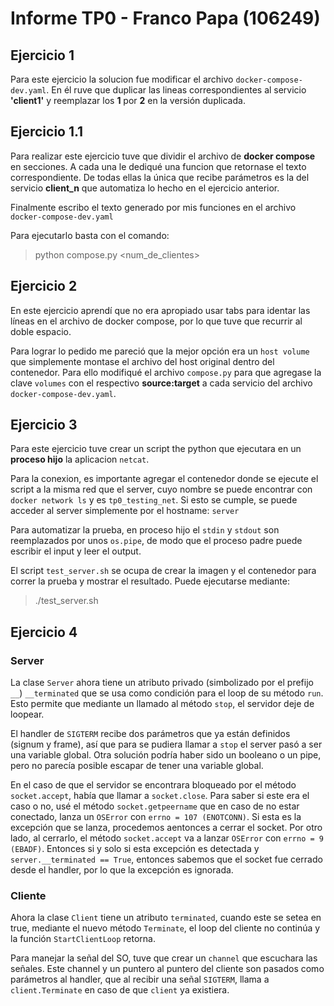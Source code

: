 # Informe TP0 - Franco Papa (106249)

## Ejercicio 1
Para este ejercicio la solucion fue modificar el archivo `docker-compose-dev.yaml`. En él ruve que duplicar las lineas correspondientes al servicio **'client1'** y reemplazar los **1** por **2** en la versión duplicada.

## Ejercicio 1.1
Para realizar este ejercicio tuve que dividir el archivo de **docker compose** en secciones. A cada una le dediqué una funcion que retornase el texto correspondiente.
De todas ellas la única que recibe parámetros es la del servicio **client_n** que automatiza lo hecho en el ejercicio anterior. 

Finalmente escribo el texto generado por mis funciones en el archivo `docker-compose-dev.yaml`

Para ejecutarlo basta con el comando:
> python compose.py \<num_de_clientes>

## Ejercicio 2
En este ejercicio aprendí que no era apropiado usar tabs para identar las líneas en el archivo de docker compose, por lo que tuve que recurrir al doble espacio. 

Para lograr lo pedido me pareció que la mejor opción era un `host volume` que simplemente montase el archivo del host original dentro del contenedor. Para ello modifiqué el archivo `compose.py` para que agregase la clave `volumes`
con el respectivo **source:target** a cada servicio del archivo `docker-compose-dev.yaml`.

## Ejercicio 3
Para este ejercicio tuve crear un script the python que ejecutara en un **proceso hijo** la aplicacion `netcat`.

Para la conexion, es importante agregar el contenedor donde se ejecute el script a la misma red que el server, cuyo nombre se puede encontrar con  `docker network ls` y es `tp0_testing_net`. Si esto se cumple, se puede acceder al server simplemente por el hostname: `server`

Para automatizar la prueba, en proceso hijo el `stdin` y `stdout` son reemplazados por unos `os.pipe`, de modo que el proceso padre puede escribir el input y leer el output. 

El script `test_server.sh` se ocupa de crear la imagen y el contenedor para correr la prueba y mostrar el resultado. Puede ejecutarse mediante:

> ./test_server.sh

## Ejercicio 4

### Server
La clase `Server` ahora tiene un atributo privado (simbolizado por el prefijo `__`) `__terminated` que se usa como condición para el loop de su método `run`. Esto permite que mediante un llamado al método `stop`, el servidor deje de loopear. 

El handler de `SIGTERM` recibe dos parámetros que ya están definidos (signum y frame), así que para se pudiera llamar a `stop` el server pasó a ser una variable global. Otra solución podría haber sido un booleano o un pipe, pero no parecía posible escapar de tener una variable global.

En el caso de que el servidor se encontrara bloqueado por el método `socket.accept`, había que llamar a `socket.close`. Para saber si este era el caso o no, usé el método `socket.getpeername` que en caso de no estar conectado, lanza un `OSError` con `errno = 107 (ENOTCONN)`. Si esta es la excepción que se lanza, procedemos aentonces a cerrar el socket. Por otro lado, al cerrarlo, el método `socket.accept` va a lanzar `OSError` con `errno = 9 (EBADF)`. Entonces si y solo si esta excepción es detectada y `server.__terminated == True`, entonces sabemos que el socket fue cerrado desde el handler, por lo que la excepción es ignorada. 


### Cliente
Ahora la clase `Client` tiene un atributo `terminated`, cuando este se setea en true, mediante el nuevo método `Terminate`, el loop del cliente no continúa y la función `StartClientLoop` retorna.

Para manejar la señal del SO, tuve que crear un `channel` que escuchara las señales. Este channel y un puntero al puntero del cliente son pasados como parámetros al handler, que al recibir una señal `SIGTERM`, llama a `client.Terminate` en caso de que `client` ya existiera.
